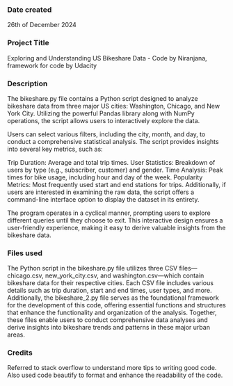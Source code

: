 
### Date created
26th of December 2024

### Project Title
Exploring and Understanding US Bikeshare Data - Code by Niranjana, framework for code by Udacity

### Description
The bikeshare.py file contains a Python script designed to analyze bikeshare data from three major US cities: Washington, Chicago, and New York City. Utilizing the powerful Pandas library along with NumPy operations, the script allows users to interactively explore the data.

Users can select various filters, including the city, month, and day, to conduct a comprehensive statistical analysis. The script provides insights into several key metrics, such as:

Trip Duration: Average and total trip times.
User Statistics: Breakdown of users by type (e.g., subscriber, customer) and gender.
Time Analysis: Peak times for bike usage, including hour and day of the week.
Popularity Metrics: Most frequently used start and end stations for trips.
Additionally, if users are interested in examining the raw data, the script offers a command-line interface option to display the dataset in its entirety.

The program operates in a cyclical manner, prompting users to explore different queries until they choose to exit. This interactive design ensures a user-friendly experience, making it easy to derive valuable insights from the bikeshare data.

### Files used
The Python script in the bikeshare.py file utilizes three CSV files—chicago.csv, new_york_city.csv, and washington.csv—which contain bikeshare data for their respective cities. Each CSV file includes various details such as trip duration, start and end times, user types, and more. Additionally, the bikeshare_2.py file serves as the foundational framework for the development of this code, offering essential functions and structures that enhance the functionality and organization of the analysis. Together, these files enable users to conduct comprehensive data analyses and derive insights into bikeshare trends and patterns in these major urban areas.

### Credits
Referred to stack overflow to understand more tips to writing good code. Also used code beautify to format and enhance the readability of the code.
